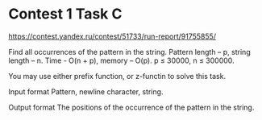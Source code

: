 # Contest 1 Task C

https://contest.yandex.ru/contest/51733/run-report/91755855/

Find all occurrences of the pattern in the string. Pattern length – p, string length – n. Time - O(n + p), memory – O(p). p ≤ 30000, n ≤ 300000.

You may use either prefix function, or z-functin to solve this task.

Input format
Pattern, newline character, string.

Output format
The positions of the occurrence of the pattern in the string.
